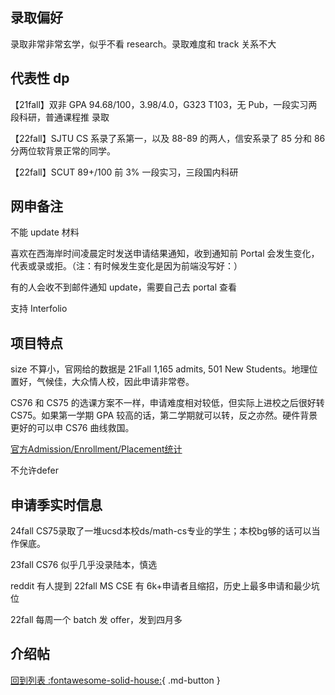 ## 录取偏好

录取非常非常玄学，似乎不看 research。录取难度和 track 关系不大

## 代表性 dp

【21fall】双非 GPA 94.68/100，3.98/4.0，G323 T103，无 Pub，一段实习两段科研，普通课程推 录取

【22fall】SJTU CS 系录了系第一，以及 88-89 的两人，信安系录了 85 分和 86 分两位软背景正常的同学。

【22fall】SCUT 89+/100 前 3% 一段实习，三段国内科研

## 网申备注

不能 update 材料

喜欢在西海岸时间凌晨定时发送申请结果通知，收到通知前 Portal 会发生变化，代表或录或拒。（注：有时候发生变化是因为前端没写好：）

有的人会收不到邮件通知 update，需要自己去 portal 查看

支持 Interfolio

## 项目特点

size 不算小，官网给的数据是 21Fall 1,165 admits, 501 New Students。地理位置好，气候佳，大众情人校，因此申请非常卷。

CS76 和 CS75 的选课方案不一样，申请难度相对较低，但实际上进校之后很好转 CS75。如果第一学期 GPA 较高的话，第二学期就可以转，反之亦然。硬件背景更好的可以申 CS76 曲线救国。

[官方Admission/Enrollment/Placement统计](https://ir.ucsd.edu/grad/index.html)

不允许defer

## 申请季实时信息

24fall CS75录取了一堆ucsd本校ds/math-cs专业的学生；本校bg够的话可以当作保底。

23fall CS76 似乎几乎没录陆本，慎选

reddit 有人提到 22fall MS CSE 有 6k+申请者且缩招，历史上最多申请和最少坑位

22fall 每周一个 batch 发 offer，发到四月多

## 介绍帖

[回到列表 :fontawesome-solid-house:](grade.md){ .md-button }
